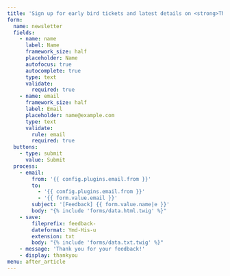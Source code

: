 ```yaml
---
title: 'Sign up for early bird tickets and latest details on <strong>The Little Festival</strong>'
form:
  name: newsletter
  fields:
    - name: name
      label: Name
      framework_size: half
      placeholder: Name
      autofocus: true
      autocomplete: true
      type: text
      validate:
        required: true
    - name: email
      framework_size: half
      label: Email
      placeholder: name@example.com
      type: text
      validate:
        rule: email
        required: true
  buttons:
    - type: submit
      value: Submit
  process:
    - email:
        from: '{{ config.plugins.email.from }}'
        to:
          - '{{ config.plugins.email.from }}'
          - '{{ form.value.email }}'
        subject: '[Feedback] {{ form.value.name|e }}'
        body: "{% include 'forms/data.html.twig' %}"
    - save:
        fileprefix: feedback-
        dateformat: Ymd-His-u
        extension: txt
        body: "{% include 'forms/data.txt.twig' %}"
    - message: 'Thank you for your feedback!'
    - display: thankyou
menu: after_article
---
```


